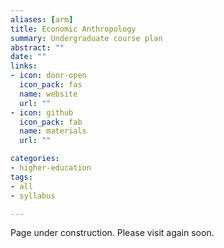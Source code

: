 ```yaml
---
aliases: [arm]
title: Economic Anthropology
summary: Undergraduate course plan
abstract: ""
date: ""
links:
- icon: door-open
  icon_pack: fas
  name: website
  url: ""
- icon: github
  icon_pack: fab
  name: materials
  url: ""

categories:
- higher-education
tags:
- all
- syllabus

---
```


Page under construction. Please visit again soon.

